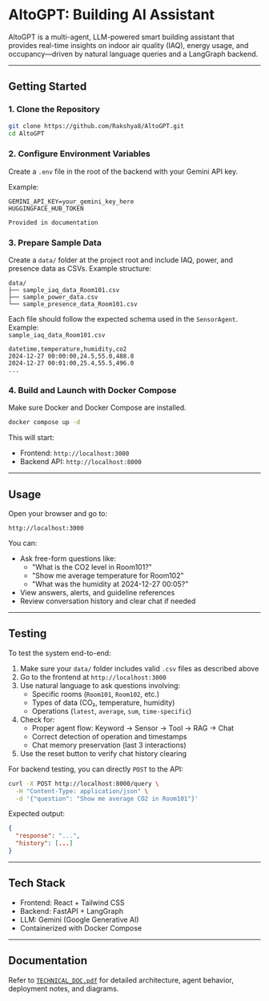 # AltoGPT: Building AI Assistant

AltoGPT is a multi-agent, LLM-powered smart building assistant that provides real-time insights on indoor air quality (IAQ), energy usage, and occupancy—driven by natural language queries and a LangGraph backend.

---

## Getting Started

### 1. Clone the Repository

```bash
git clone https://github.com/Rakshya8/AltoGPT.git
cd AltoGPT
```

### 2. Configure Environment Variables

Create a `.env` file in the root of the backend with your Gemini API key.

Example:

```env
GEMINI_API_KEY=your_gemini_key_here
HUGGINGFACE_HUB_TOKEN

Provided in documentation
```

### 3. Prepare Sample Data

Create a `data/` folder at the project root and include IAQ, power, and presence data as CSVs. Example structure:

```
data/
├── sample_iaq_data_Room101.csv
├── sample_power_data.csv
└── sample_presence_data_Room101.csv
```

Each file should follow the expected schema used in the `SensorAgent`. Example:  
`sample_iaq_data_Room101.csv`
```csv
datetime,temperature,humidity,co2
2024-12-27 00:00:00,24.5,55.0,488.8
2024-12-27 00:01:00,25.4,55.5,496.0
...
```

### 4. Build and Launch with Docker Compose

Make sure Docker and Docker Compose are installed.

```bash
docker compose up -d
```

This will start:
- Frontend: `http://localhost:3000`
- Backend API: `http://localhost:8000`

---

## Usage

Open your browser and go to:

```
http://localhost:3000
```

You can:
- Ask free-form questions like:
  - "What is the CO2 level in Room101?"
  - "Show me average temperature for Room102"
  - "What was the humidity at 2024-12-27 00:05?"
- View answers, alerts, and guideline references
- Review conversation history and clear chat if needed

---

## Testing

To test the system end-to-end:

1. Make sure your `data/` folder includes valid `.csv` files as described above
2. Go to the frontend at `http://localhost:3000`
3. Use natural language to ask questions involving:
   - Specific rooms (`Room101`, `Room102`, etc.)
   - Types of data (CO₂, temperature, humidity)
   - Operations (`latest`, `average`, `sum`, `time-specific`)
4. Check for:
   - Proper agent flow: Keyword → Sensor → Tool → RAG → Chat
   - Correct detection of operation and timestamps
   - Chat memory preservation (last 3 interactions)
5. Use the reset button to verify chat history clearing

For backend testing, you can directly `POST` to the API:
```bash
curl -X POST http://localhost:8000/query \
  -H "Content-Type: application/json" \
  -d '{"question": "Show me average CO2 in Room101"}'
```

Expected output:
```json
{
  "response": "...",
  "history": [...]
}
```

---

## Tech Stack

- Frontend: React + Tailwind CSS
- Backend: FastAPI + LangGraph
- LLM: Gemini (Google Generative AI)
- Containerized with Docker Compose

---

## Documentation

Refer to [`TECHNICAL_DOC.pdf`]([./Documentation.pdf]) for detailed architecture, agent behavior, deployment notes, and diagrams.


